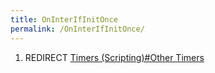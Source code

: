 ```yaml
---
title: OnInterIfInitOnce
permalink: /OnInterIfInitOnce/
---
```


1.  REDIRECT [Timers (Scripting)\#Other Timers](/Timers_(Scripting)#Other_Timers "wikilink")
